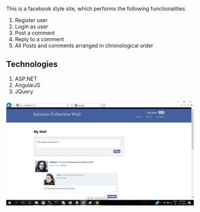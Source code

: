 This is a facebook style site, which performs the following functionalities

1) Register user
2) Login as user
3) Post  a comment
4) Reply to a comment
5) All Posts and comments arranged in chronological order

Technologies
-------------
1) ASP.NET
2) AngularJS
3) JQuery

<img  title="Screenshot_fb" alt="Screenshot_fb" src="https://github.com/rabwill/Facebook/blob/master/FaceBook/Images/ReadMe.png"/>
